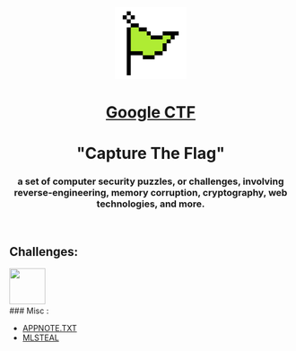 <div align="Center">

<img src="img/flag.gif" width="128" height="128" /> 

# [Google CTF](https://capturetheflag.withgoogle.com/challenges) 


# "Capture The Flag"
### a set of computer security puzzles, or challenges, involving reverse-engineering, memory corruption, cryptography, web technologies, and more.


</div>

<br>

## Challenges: 

<img src="../img/misc.png" width="64" height="64" /> 
<br>
### Misc :

* [APPNOTE.TXT](APPNOTE.TXT)
* [MLSTEAL](MLSTEAL)
